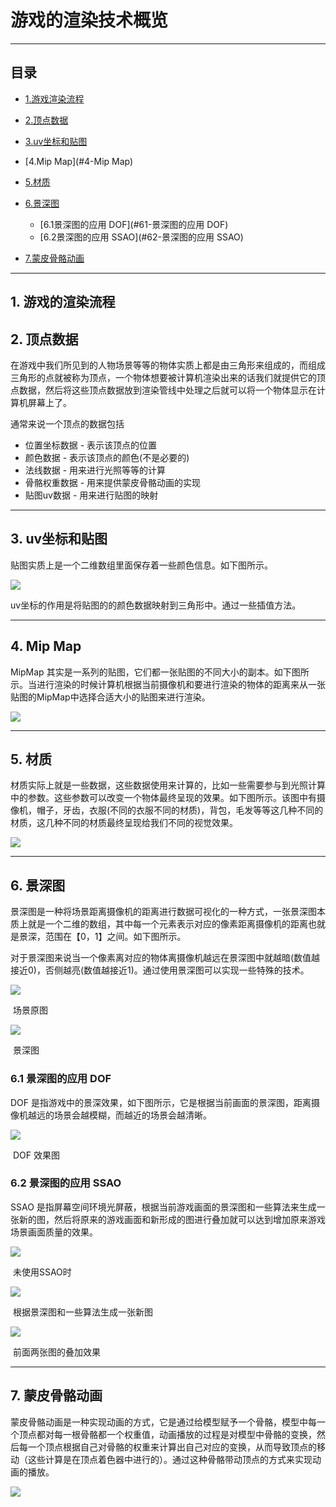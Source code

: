 # **游戏的渲染技术概览**

-------------
## 目录

* [1.游戏渲染流程](#1-游戏的渲染流程)

* [2.顶点数据](#2-顶点数据)
* [3.uv坐标和贴图](#3-uv坐标和贴图)
* [4.Mip Map](#4-Mip Map)
* [5.材质](#5-材质)
* [6.景深图](#6-景深图)
	
	* [6.1景深图的应用 DOF](#61-景深图的应用 DOF)
	* [6.2景深图的应用 SSAO](#62-景深图的应用 SSAO)
* [7.蒙皮骨骼动画](#7-蒙皮骨骼动画)
  
  

----------------
## 1. 游戏的渲染流程

## 2. 顶点数据

在游戏中我们所见到的人物场景等等的物体实质上都是由三角形来组成的，而组成三角形的点就被称为顶点，一个物体想要被计算机渲染出来的话我们就提供它的顶点数据，然后将这些顶点数据放到渲染管线中处理之后就可以将一个物体显示在计算机屏幕上了。

通常来说一个顶点的数据包括

- 位置坐标数据 - 表示该顶点的位置
- 颜色数据 - 表示该顶点的颜色(不是必要的)
- 法线数据 - 用来进行光照等等的计算
- 骨骼权重数据 - 用来提供蒙皮骨骼动画的实现
- 贴图uv数据 - 用来进行贴图的映射

------

## 3. uv坐标和贴图

贴图实质上是一个二维数组里面保存着一些颜色信息。如下图所示。

![](../pic/uv和贴图.png)

uv坐标的作用是将贴图的的颜色数据映射到三角形中。通过一些插值方法。

------



## 4. Mip Map

MipMap 其实是一系列的贴图，它们都一张贴图的不同大小的副本。如下图所示。当进行渲染的时候计算机根据当前摄像机和要进行渲染的物体的距离来从一张贴图的MipMap中选择合适大小的贴图来进行渲染。

![](../pic/MipMap.png)

------

## 5. 材质

材质实际上就是一些数据，这些数据使用来计算的，比如一些需要参与到光照计算中的参数。这些参数可以改变一个物体最终呈现的效果。如下图所示。该图中有摄像机，帽子，牙齿，衣服(不同的衣服不同的材质)，背包，毛发等等这几种不同的材质，这几种不同的材质最终呈现给我们不同的视觉效果。

![](../pic/材质.png)

------



##  6. 景深图

景深图是一种将场景距离摄像机的距离进行数据可视化的一种方式，一张景深图本质上就是一个二维的数组，其中每一个元素表示对应的像素距离摄像机的距离也就是景深，范围在【0，1】之间。如下图所示。

对于景深图来说当一个像素离对应的物体离摄像机越远在景深图中就越暗(数值越接近0)，否侧越亮(数值越接近1)。通过使用景深图可以实现一些特殊的技术。

![](../pic/n-游戏场景图.png)

​											场景原图



![](../pic/n-景深图.png)

​																				景深图

### 6.1 景深图的应用 DOF

DOF 是指游戏中的景深效果，如下图所示，它是根据当前画面的景深图，距离摄像机越远的场景会越模糊，而越近的场景会越清晰。

![](../pic/n-DOF.png)

​																			DOF 效果图

### 6.2 景深图的应用 SSAO

SSAO 是指屏幕空间环境光屏蔽，根据当前游戏画面的景深图和一些算法来生成一张新的图，然后将原来的游戏画面和新形成的图进行叠加就可以达到增加原来游戏场景画面质量的效果。

![](../pic/n-SSAO1.png)

​																		未使用SSAO时

![](../pic/n-SSAO2.png)

​																根据景深图和一些算法生成一张新图

![](../pic/n-SSAO3.png)

​																	前面两张图的叠加效果

------

## 7. 蒙皮骨骼动画

蒙皮骨骼动画是一种实现动画的方式，它是通过给模型赋予一个骨骼，模型中每一个顶点都对每一根骨骼都一个权重值，动画播放的过程是对模型中骨骼的变换，然后每一个顶点根据自己对骨骼的权重来计算出自己对应的变换，从而导致顶点的移动（这些计算是在顶点着色器中进行的）。通过这种骨骼带动顶点的方式来实现动画的播放。

![](../pic/骨骼动画.png)